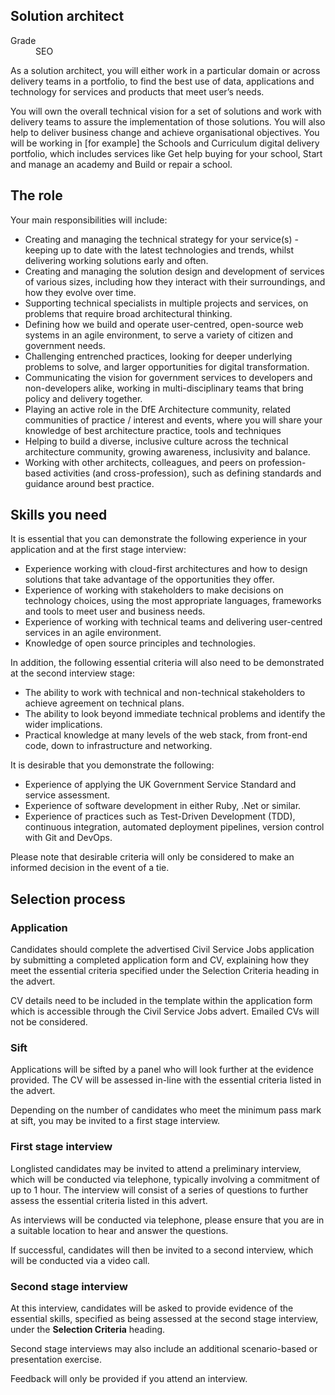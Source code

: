 
## Solution architect

<dl class="govuk-summary-list">
  <div class="govuk-summary-list__row">
    <dt class="govuk-summary-list__key">
      Grade
    </dt>
    <dd class="govuk-summary-list__value">
      SEO
    </dd>
  </div>
</dl>


As a solution architect, you will either work in a particular domain or across delivery teams in a portfolio, to find the best use of data, applications and technology for services and products that meet user’s needs.

You will own the overall technical vision for a set of solutions and work with delivery teams to assure the implementation of those solutions. You will also help to deliver business change and achieve organisational objectives.
You will be working in [for example] the Schools and Curriculum digital delivery portfolio, which includes services like Get help buying for your school, Start and manage an academy and Build or repair a school.

## The role

Your main responsibilities will include:

- Creating and managing the technical strategy for your service(s) - keeping up to date with the latest technologies and trends, whilst delivering working solutions early and often.
- Creating and managing the solution design and development of services of various sizes, including how they interact with their surroundings, and how they evolve over time.
- Supporting technical specialists in multiple projects and services, on problems that require broad architectural thinking.
- Defining how we build and operate user-centred, open-source web systems in an agile environment, to serve a variety of citizen and government needs.
- Challenging entrenched practices, looking for deeper underlying problems to solve, and larger opportunities for digital transformation.
- Communicating the vision for government services to developers and non-developers alike, working in multi-disciplinary teams that bring policy and delivery together.
- Playing an active role in the DfE Architecture community, related communities of practice / interest and events, where you will share your knowledge of best architecture practice, tools and techniques
- Helping to build a diverse, inclusive culture across the technical architecture community, growing awareness, inclusivity and balance.
- Working with other architects, colleagues, and peers on profession-based activities (and cross-profession), such as defining standards and guidance around best practice.

## Skills you need

It is essential that you can demonstrate the following experience in your application and at the first stage interview:

- Experience working with cloud-first architectures and how to design solutions that take advantage of the opportunities they offer.
- Experience of working with stakeholders to make decisions on technology choices, using the most appropriate languages, frameworks and tools to meet user and business needs.
- Experience of working with technical teams and delivering user-centred services in an agile environment.
- Knowledge of open source principles and technologies.

In addition, the following essential criteria will also need to be demonstrated at the second interview stage:

- The ability to work with technical and non-technical stakeholders to achieve agreement on technical plans.
- The ability to look beyond immediate technical problems and identify the wider implications.
- Practical knowledge at many levels of the web stack, from front-end code, down to infrastructure and networking.

It is desirable that you demonstrate the following:

- Experience of applying the UK Government Service Standard and service assessment.
- Experience of software development in either Ruby, .Net or similar.
- Experience of practices such as Test-Driven Development (TDD), continuous integration, automated deployment pipelines, version control with Git and DevOps.
  
Please note that desirable criteria will only be considered to make an informed decision in the event of a tie.

## Selection process

### Application

Candidates should complete the advertised Civil Service Jobs application by submitting a completed application form and CV, explaining how they meet the essential criteria specified under the Selection Criteria heading in the advert.

CV details need to be included in the template within the application form which is accessible through the Civil Service Jobs advert. Emailed CVs will not be considered.

### Sift

Applications will be sifted by a panel who will look further at the evidence provided. The CV will be assessed in-line with the essential criteria listed in the advert.

Depending on the number of candidates who meet the minimum pass mark at sift, you may be invited to a first stage interview.

### First stage interview

Longlisted candidates may be invited to attend a preliminary interview, which will be conducted via telephone, typically involving a commitment of up to 1 hour. The interview will consist of a series of questions to further assess the essential criteria listed in this advert.

As interviews will be conducted via telephone, please ensure that you are in a suitable location to hear and answer the questions.

If successful, candidates will then be invited to a second interview, which will be conducted via a video call.

### Second stage interview

At this interview, candidates will be asked to provide evidence of the essential skills, specified as being assessed at the second stage interview, under the **Selection Criteria** heading.

Second stage interviews may also include an additional scenario-based or presentation exercise.

Feedback will only be provided if you attend an interview.